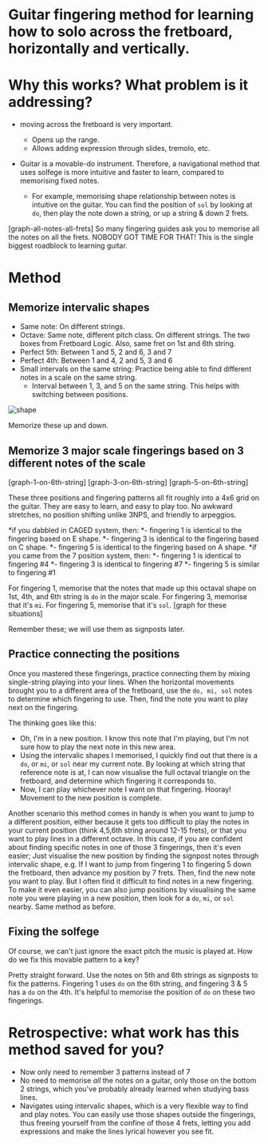# Guitar fingering method for learning how to solo across the fretboard, horizontally and vertically.

# Why this works? What problem is it addressing?

- moving across the fretboard is very important. 
	- Opens up the range.
	- Allows adding expression through slides, tremolo, etc.


- Guitar is a movable-do instrument. Therefore, a navigational method that uses solfege is more intuitive and faster to learn, compared to memorising fixed notes.
	- For example, memorising shape relationship between notes is intuitive on the guitar. You can find the position of `sol` by looking at `do`, then play the note down a string, or up a string & down 2 frets.

[graph-all-notes-all-frets]
So many fingering guides ask you to memorise all the notes on all the frets. NOBODY GOT TIME FOR THAT! This is the single biggest roadblock to learning guitar.


# Method

## Memorize intervalic shapes

- Same note: On different strings.
- Octave: Same note, different pitch class. On different strings. The two boxes from Fretboard Logic. Also, same fret on 1st and 6th string.
- Perfect 5th: Between 1 and 5, 2 and 6, 3 and 7
- Perfect 4th: Between 1 and 4, 2 and 5, 3 and 6
- Small intervals on the same string: Practice being able to find different notes in a scale on the same string.
	- Interval between 1, 3, and 5 on the same string. This helps with switching between positions. 

![shape](https://appliedguitartheory.com/wp-content/uploads/2020/07/caged-root-note-patterns.png.webp)

Memorize these up and down.

## Memorize 3 major scale fingerings based on 3 different notes of the scale

[graph-1-on-6th-string]
[graph-3-on-6th-string]
[graph-5-on-6th-string]

These three positions and fingering patterns all fit roughly into a 4x6 grid on the guitar. They are easy to learn, and easy to play too. No awkward stretches, no position shifting unlike 3NPS, and friendly to arpeggios.

*if you dabbled in CAGED system, then:
*- fingering 1 is identical to the fingering based on E shape.
*- fingering 3 is identical to the fingering based on C shape.
*- fingering 5 is identical to the fingering based on A shape.
*if you came from the 7 position system, then:
*- fingering 1 is identical to fingering #4
*- fingering 3 is identical to fingering #7
*- fingering 5 is similar to fingering #1

For fingering 1, memorise that the notes that made up this octaval shape on 1st, 4th, and 6th string is `do` in the major scale.
For fingering 3, memorise that it's `mi`.
For fingering 5, memorise that it's `sol`.
[graph for these situations]

Remember these; we will use them as signposts later.

## Practice connecting the positions

Once you mastered these fingerings, practice connecting them by mixing single-string playing into your lines. 
When the horizontal movements brought you to a different area of the fretboard, use the `do, mi, sol` notes to determine which fingering to use. Then, find the note you want to play next on the fingering.

The thinking goes like this:
- Oh, I'm in a new position. I know this note that I'm playing, but I'm not sure how to play the next note in this new area.
- Using the intervalic shapes I memorised, I quickly find out that there is a `do`, or `mi`, or `sol` near my current note. By looking at which string that reference note is at, I can now visualise the full octaval triangle on the fretboard, and determine which fingering it corresponds to.
- Now, I can play whichever note I want on that fingering. Hooray! Movement to the new position is complete.

Another scenario this method comes in handy is when you want to jump to a different position, either because it gets too difficult to play the notes in your current position (think 4,5,6th string around 12-15 frets), or that you want to play lines in a different octave. 
In this case, if you are confident about finding specific notes in one of those 3 fingerings, then it's even easier; Just visualise the new position by finding the signpost notes through intervalic shape, e.g. If I want to jump from fingering 1 to fingering 5 down the fretboard, then advance my position by 7 frets. Then, find the new note you want to play.
But I often find it difficult to find notes in a new fingering. To make it even easier, you can also jump positions by visualising the same note you were playing in a new position, then look for a `do`, `mi`, or `sol` nearby. Same method as before.

## Fixing the solfege

Of course, we can't just ignore the exact pitch the music is played at. How do we fix this movable pattern to a key?

Pretty straight forward. Use the notes on 5th and 6th strings as signposts to fix the patterns. Fingering 1 uses `do` on the 6th string, and fingering 3 & 5 has a `do` on the 4th. It's helpful to memorise the position of `do` on these two fingerings.

# Retrospective: what work has this method saved for you?

- Now only need to remember 3 patterns instead of 7
- No need to memorise _all_ the notes on a guitar, only those on the bottom 2 strings, which you've probably already learned when studying bass lines.
- Navigates using intervalic shapes, which is a very flexible way to find and play notes. You can easily use those shapes outside the fingerings, thus freeing yourself from the confine of those 4 frets, letting you add expressions and make the lines lyrical however you see fit.

